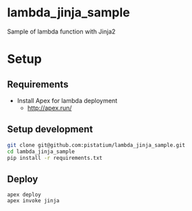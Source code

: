 # lambda_jinja_sample
Sample of lambda function with Jinja2

# Setup

## Requirements

 * Install Apex for lambda deployment
   * http://apex.run/

## Setup development

```bash
git clone git@github.com:pistatium/lambda_jinja_sample.git
cd lambda_jinja_sample
pip install -r requirements.txt
```

## Deploy
```
apex deploy
apex invoke jinja
```
